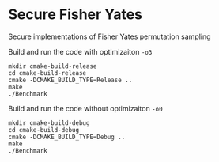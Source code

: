 # Secure Fisher Yates
Secure implementations of Fisher Yates permutation sampling

Build and run the code with optimizaiton `-o3`
```
mkdir cmake-build-release
cd cmake-build-release
cmake -DCMAKE_BUILD_TYPE=Release ..
make
./Benchmark
```

Build and run the code without optimizaiton `-o0`
```
mkdir cmake-build-debug
cd cmake-build-debug
cmake -DCMAKE_BUILD_TYPE=Debug ..
make
./Benchmark
```
